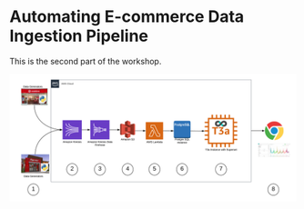 # Automating E-commerce Data Ingestion Pipeline

This is the second part of the workshop.

![Pipeline](./notebooks_code/images/flow_diagram.png)
